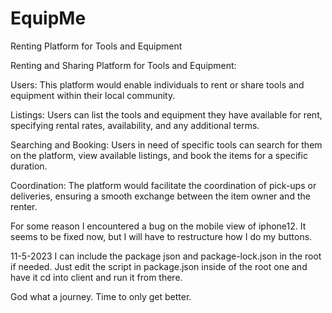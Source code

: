# EquipMe
Renting Platform for Tools and Equipment


Renting and Sharing Platform for Tools and Equipment:

Users: This platform would enable individuals to rent or share tools and equipment within their local community.

Listings: Users can list the tools and equipment they have available for rent, specifying rental rates, availability, and any additional terms.

Searching and Booking: Users in need of specific tools can search for them on the platform, view available listings, and book the items for a specific duration.

Coordination: The platform would facilitate the coordination of pick-ups or deliveries, ensuring a smooth exchange between the item owner and the renter.


For some reason I encountered a bug on the mobile view of iphone12. It seems to be fixed now, but I will have to restructure how I do my buttons. 



11-5-2023
I can include the package json and package-lock.json in the root if needed. Just edit the script in package.json inside of the root one and have it cd into client and run it from there.

God what a journey. Time to only get better.